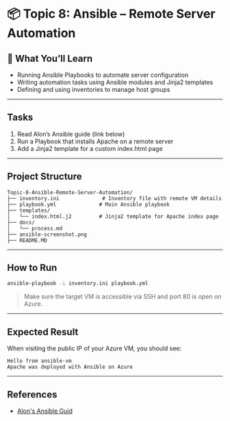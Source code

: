 # 📦 Topic 8: Ansible – Remote Server Automation

## 🎯 What You’ll Learn
- Running Ansible Playbooks to automate server configuration
- Writing automation tasks using Ansible modules and Jinja2 templates
- Defining and using inventories to manage host groups

---

## Tasks

1. Read Alon’s Ansible guide (link below)
2. Run a Playbook that installs Apache on a remote server
3. Add a Jinja2 template for a custom index.html page

---

## Project Structure

```
Topic-8-Ansible-Remote-Server-Automation/
├── inventory.ini              # Inventory file with remote VM details
├── playbook.yml              # Main Ansible playbook
├── templates/
│   └── index.html.j2         # Jinja2 template for Apache index page
├── docs/
│   └── process.md           
├── ansible-screenshot.png
├── README.MD
```

---

## How to Run

```bash
ansible-playbook -i inventory.ini playbook.yml
```

> Make sure the target VM is accessible via SSH and port 80 is open on Azure.

---

## Expected Result

When visiting the public IP of your Azure VM, you should see:

```
Hello from ansible-vm
Apache was deployed with Ansible on Azure 
```

---

## References

- [Alon's Ansible Guid](https://github.com/alonitac/Fursa25/tree/main/ansible_workdir)